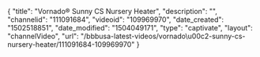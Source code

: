 {
    "title": "Vornado&reg; Sunny CS Nursery Heater",
    "description": "",
    "channelid": "111091684",
    "videoid": "109969970",
    "date_created": "1502518851",
    "date_modified": "1504049171",
    "type": "captivate",
    "layout": "channelVideo",
    "url": "\/bbbusa-latest-videos\/vornado\u00c2-sunny-cs-nursery-heater\/111091684-109969970"
}